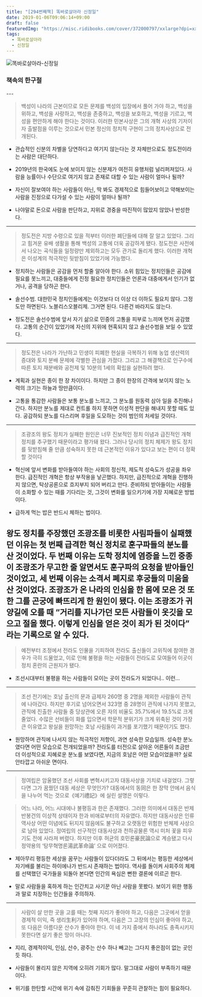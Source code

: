 ```yaml
---
title: "[294번째책] 똑바로살아라 신정일"
date: 2019-01-06T09:06:14+09:00
draft: false
featuredImg: "https://misc.ridibooks.com/cover/372000797/xxlarge?dpi=xxhdpi"
tags:
  - 똑바로살아라
  - 신정일
---
```


![똑바로살아라-신정일](https://misc.ridibooks.com/cover/372000797/xxlarge?dpi=xxhdpi)

### 책속의 한구절

--- 
> 백성이 나라의 근본이므로 모든 문제를 백성의 입장에서 풀어 가야 하고, 백성을 위하고, 백성을 사랑하고, 백성을 존중하고, 백성을 보호하고, 백성을 기르고, 백성을 편안하게 해야 한다는 것이다. 이러한 민본사상은 그의 개혁 사상의 기저이자 출발점을 이루는 것으로서 민본 정신의 정치적 구현이 그의 정치사상으로 전개된다.

* 관습적인 신분의 차별을 당연하다고 여기지 않는다는 것 자체만으로도 정도전이라는 사람은 대단하다.    

* 2019년의 한국에도 눈에 보이지 않는 신분제가 여전히 유행처럼 널리퍼져있다. 사람을 능률이나 수단으로 여기지 않고 존재로 대할 수 있는 사람이 얼마나 될까?

* 자신이 잘보여야 하는 사람들이 아닌, 딱 봐도 경제적으로 힘들어보이고 약해보이는 사람을 진정으로 다가설 수 있는 사람이 얼마나 될까?

* 나야말로 돈으로 사람을 판단하고, 지위로 경중을 따진적이 많았지 않았나 반성한다.

---
> 정도전은 지방 수령으로 있을 적부터 이러한 폐단들에 대해 잘 알고 있었다. 그리고 힘겨운 유배 생활을 통해 백성의 고통에 더욱 공감하게 됐다. 정도전은 사전에서 나오는 곡식들을 일정량만 제외하고는 모두 관가로 돌리게 했다. 이러한 개혁은 이성계의 적극적인 뒷받침이 있었기에 가능했다.

* 정치하는 사람들은 공감을 먼저 할줄 알아야 한다. 소위 힘있는 정치인들은 공감에 필요를 못느끼고, 대중들에게 진정 필요한 정치인들은 언론과 대중에게서 인기가 없거나, 공격을 당하곤 한다.

* 솔선수범. 대한민국 정치인들에게는 이것보다 더 이상 더 이하도 필요치 않다. 그정도만 하면된다. 노블리스오블리제. 그거면 된다. 다른건 바라지도 않는다.

* 정도전은 솔선수범에 앞서 자기 삶으로 민중의 고통을 피부로 느끼며 먼저 공감했다. 고통의 순간이 있었기에 자신의 지위에 현혹되지 않고 솔선수범을 보일 수 있었다.

---
> 정도전은 나라가 가난하고 민생이 피폐한 현실을 극복하기 위해 농업 생산력의 증대와 토지 분배 문제에 각별한 관심을 가졌다. 그리고 그 해결책으로 인구수에 따른 토지 재분배와 공전제 및 10분의 1세의 확립을 실현하려 했다.

* 계획과 실현은 종이 한 장 차이이다. 하지만 그 종이 한장의 간격에 보이지 않는 노력의 크기는 하늘과 땅만큼이다.

* 고통을 통감한 사람들은 보통 분노를 느끼고, 그 분노를 원동력 삼아 일을 추진해나간다. 하지만 분노를 제대로 컨트롤 하지 못하면 이성적 판단을 해내지 못할 때도 있다. 공감하되 분노를 다스리며 후일을 도모하는 것이 범인의 처세일 것이다.

---
> 조광조의 왕도 정치가 실패한 원인은 너무 진보적인 정치 이념과 급진적인 개혁 정치를 추구했기 때문이라고 평가돼 왔다. 그러나 당시의 정치 체제가 왕도 정치를 뒷받침해 줄 만큼 성숙하지 못한 데 근본적인 이유가 있다고 보는 편이 더 정확할 것이다

* 혁신에 앞서 변화를 받아들여야 하는 사회의 정신적, 제도적 성숙도가 성공을 좌우한다. 급진적인 개혁은 항상 부작용을 낳곤했다. 하지만, 급진적으로 개혁을 진행하지 않으면, 탁상공론으로 흐지부지 되어 버리고 만다. 준비하되 받아들이는 사람들이 소화할 수 있는 때를 기다리는 것, 그것이 변화를 일으키기에 가장 지혜로운 방법이다.

* 급하게 먹는 밥은 반드시 체하는 법이다.

왕도 정치를 주장했던 조광조를 비롯한 사림파들이 실패했던 이유는 첫 번째 급격한 혁신 정치로 훈구파들의 분노를 산 것이었다. 두 번째 이유는 도학 정치에 염증을 느낀 중종이 조광조가 무고한 줄 알면서도 훈구파의 요청을 받아들인 것이었고, 세 번째 이유는 소격서 폐지로 후궁들의 미움을 산 것이었다. 조광조가 온 나라의 인심을 한 몸에 모은 것 또한 그를 곤궁에 빠뜨리게 한 원인이 됐다. 이는 조광조가 귀양길에 오를 때 “거리를 지나가던 모든 사람들이 옷깃을 모으고 절을 했다. 이렇게 인심을 얻은 것이 죄가 된 것이다” 라는 기록으로 알 수 있다.
  
---
> 예전부터 조정에서 전라도 인물을 기피하여 전라도 출신들이 고위직에 참여한 경우가 극히 드물었고, 이로 인해 불평을 하는 사람들이 전라도로 모여들어 이곳이 정치 혼란의 근원지가 됐다.

* 조선시대부터 불평을 하는 사람들이 모이는 곳이 전라도가 되었다니.. 이런...

---
> 조선 전기에는 호남 출신의 문과 급제자 260명 중 2명을 제외한 사람들이 관직에 나아갔다. 하지만 후기로 넘어오면서 323명 중 28명이 관직에 나가지 못했고, 관직에 진출한 사람들 중 당상관에 오른 자의 비율도 35.7%에서 19.5%로 크게 줄었다. 수많은 선비들이 화를 입으면서 학문적 분위기가 크게 위축된 것이 가장 큰 이유였고 왕실을 원망하는 호남 사림들이 과거를 포기했기 때문이기도 했다.

* 원망하며 관직에 나서지 않는 적극적인 저항이, 과연 성숙한 모습일까. 성숙한 분노였다면 어떤 모습으로 전개되었을까? 전라도를 터전으로 살아온 어른들이 조금만 더 이성적으로 지혜로운 분노를 보였다면, 지금의 호남은 어떤 모습이었을까? 실로 안타깝고 아쉬운 면이다.

---
> 정여립은 암울했던 조선 사회를 변혁시키고자 대동사상을 기치로 내걸었다. 그렇다면 그가 꿈꿨던 대동 세상은 무엇인가? 대동에서의 동同은 한 장막 안에서 음식을 나누어 먹는 것으로《예기禮記》에 실린 설명은 이렇다.

> 어느 나라, 어느 시대에나 불평등과 한은 존재했다. 그러한 의미에서 대동은 반제 반봉건의 이상적 상태이자 한과 비애로부터의 자유였다. 하지만 대동사상은 인류 역사상 어떤 이념에도 뒤지지 않음에도 불구하고 오랫동안 위험한 반체제 사상으로 남아 있었다. 정여립의 선구적인 대동사상과 천하공물론 역시 미처 꽃을 피우기도 전에 사라져 버렸다. 하지만 이후 허균의 호민론豪民論으로 계승됐고 다시 정약용의 ‘탕무혁명론湯武革命論’ 으로 이어졌다.

* 제아무리 평등한 세상을 꿈꾸는 사람들이 있다더라도 그 뒤에서는 평등한 세상에서 자기배를 불리는 하이에나가 반드시 존재하는 법이다. 역사를 돌이켜 사회주의 체제를 선택했던 국가들을 되돌아 본다면 인간의 욕심은 뻔한 결론에 이르곤 한다.

* 말로 사람들을 혹하게 하는 인간치고 사기꾼 아닌 사람을 못봤다. 보이기 위한 행동과 말로 치장하는 인간들을 주의하자.

---
> 사람이 살 만한 곳을 고를 때는 첫째 지리가 좋아야 하고, 다음은 그곳에서 얻을 경제적 이익, 즉 생리生利가 있어야 하며, 다음은 그 고장의 인심이 좋아야 하고, 또 다음은 아름다운 산수가 좋아야 한다. 이 네 가지 중에서 하나라도 충족시키지 못한다면 살기 좋은 땅이 아니다.

* 지리, 경제적이익, 인심, 산수, 광주는 산수 하나 빼고는 그다지 좋은점이 없는 곳인듯 하다.

* 사람들이 몰리지 않은 지역에 오히려 기회가 많다. 말그대로 사람이 부족하기 때문이다.

* 위기를 한탄할 시간에 위기 속에 감춰진 기회들을 꾸준히 관찰하는 힘이 필요하다.
